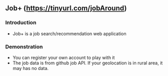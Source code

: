 ## Job+ (https://tinyurl.com/jobAround)
### Introduction
* Job+ is a job search/recommendation web application
### Demonstration
* You can register your own account to play with it
* The job data is from github job API. If your geolocation is in rural area, it may has no data.
